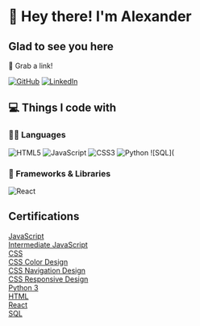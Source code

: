 # 👋 Hey there! I'm Alexander

## Glad to see you here &nbsp;

🔗 Grab a link! 

[![GitHub](https://img.shields.io/badge/-GitHub-181717?&style=for-the-badge&logo=github&logoColor=white)](https://github.com/AlexanderDuya)
[![LinkedIn](https://img.shields.io/badge/-LinkedIn-0A66C2?&style=for-the-badge&logo=linkedin&logoColor=white)](https://www.linkedin.com/in/alexanderduya/)

## 💻 Things I code with

### 👨‍💻 Languages

![HTML5](https://img.shields.io/badge/-HTML5-E34F26?style=flat-plastic&logo=html5&logoColor=white)
![JavaScript](https://img.shields.io/badge/-JavaScript-F7DF1E?style=flat-plastic&logo=javascript&logoColor=white)
![CSS3](https://img.shields.io/badge/-CSS3-1572B6?style=flat-plastic&logo=css3&logoColor=white)
![Python](https://img.shields.io/badge/python-3670A0?style=for-the-badge&logo=python&logoColor=ffdd54)
![SQL](

### 🧰 Frameworks & Libraries
![React](https://img.shields.io/badge/-ReactJs-61DAFB?logo=react&logoColor=white&style=for-the-badge)

<h2>Certifications</h2>

[JavaScript](https://www.codecademy.com/profiles/AlexanderDuya/certificates/705dcb15de0da4dd9d9fc4f3274b430e)<br/>
[Intermediate JavaScript](https://www.codecademy.com/profiles/AlexanderDuya/certificates/512386fdc7f6c934f98b01e6afa8285a)<br/>
[CSS](https://www.codecademy.com/profiles/AlexanderDuya/certificates/9a5bb1fc45b4281af1fffec93b0aaf05)<br/>
[CSS Color Design](https://www.codecademy.com/profiles/AlexanderDuya/certificates/0a6884fad1dbf4afe5df084d2ec1e7c3)<br/>
[CSS Navigation Design](https://www.codecademy.com/profiles/AlexanderDuya/certificates/91cf4a1767724a02a20b1eba7eca74ea)<br/>
[CSS Responsive Design](https://www.codecademy.com/profiles/AlexanderDuya/certificates/3a62023b0054dc793edc0adecd715fd7)<br/>
[Python 3](https://www.codecademy.com/profiles/AlexanderDuya/certificates/6c152bd262967f8c941c9707ed636bda)<br/>
[HTML](https://www.codecademy.com/profiles/AlexanderDuya/certificates/9eb0741e5ebef1f9f58a53bfac67d3a7)<br/>
[React](https://www.codecademy.com/profiles/AlexanderDuya/certificates/1bf3e70ae92b43c2a3add66cbfaec661)<br/>
[SQL](https://www.codecademy.com/profiles/AlexanderDuya/certificates/042a4e5884e3eb6ea1f2a12be6abb851)<br/>
